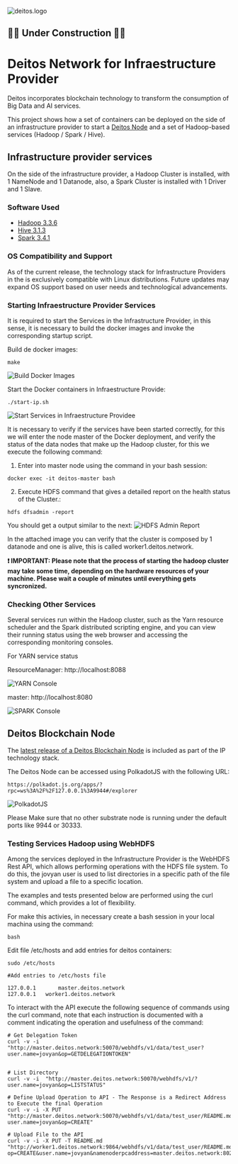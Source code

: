 ![deitos.logo](docs/deitos.logo.png)
## 🚧🚧 Under Construction 🚧🚧

# Deitos Network for Infraestructure Provider

Deitos incorporates blockchain technology to transform the consumption of Big Data and AI services. 

This project shows how a set of containers can be deployed on the side of an infrastructure provider to start a [Deitos Node](https://github.com/Deitos-Network/deitos-node) and a set of Hadoop-based services (Hadoop / Spark / Hive).

## Infrastructure provider services


On the side of the infrastructure provider, a Hadoop Cluster is installed, with 1 NameNode and 1 Datanode, also, a Spark Cluster is installed with 1 Driver and 1 Slave. 

### Software Used

* [Hadoop 3.3.6](https://hadoop.apache.org/)
* [Hive 3.1.3](http://hive.apache.org/)
* [Spark 3.4.1](https://spark.apache.org/)

### OS Compatibility and Support

As of the current release, the technology stack for Infrastructure Providers in the is exclusively compatible with Linux distributions. Future updates may expand OS support based on user needs and technological advancements.


### Starting Infraestructure Provider Services

It is required to start the Services in the Infrastructure Provider, in this sense, it is necessary to build the docker images and invoke the corresponding startup script.

Build de docker images:
```
make
```
![Build Docker Images](docs/build-docker-images.png)


Start the Docker containers in Infraestructure Provide:
```
./start-ip.sh
```
![Start Services in Infraestructure Providee](docs/start-services-ip.png)

It is necessary to verify if the services have been started correctly, for this we will enter the node master of the Docker deployment, and verify the status of the data nodes that make up the Hadoop cluster, for this we execute the following command:

1. Enter into master node using the command in your bash session: 
```
docker exec -it deitos-master bash
```
2. Execute HDFS command that gives a detailed report on the health status of the Cluster.:
```
hdfs dfsadmin -report 
```
You should get a output similar to the next:
![HDFS Admin Report](docs/hdfs-report.png)

In the attached image you can verify that the cluster is composed by  1 datanode and one is alive, this is called worker1.deitos.network.

**❗ IMPORTANT: Please note that the process of starting the hadoop cluster may take some time, depending on the hardware resources of your machine. Please wait a couple of minutes until everything gets syncronized.**

### Checking Other Services

Several services run within the Hadoop cluster, such as the Yarn resource scheduler and the Spark distributed scripting engine, and you can view their running status using the web browser and accessing the corresponding monitoring consoles.

For YARN service status 

ResourceManager: http://localhost:8088

![YARN Console](docs/yarn-console.png)

master: http://localhost:8080

![SPARK Console](docs/spark-console.png)


## Deitos Blockchain Node

The [latest release of a Deitos Blockchain Node](https://github.com/Deitos-Network/deitos-node/releases/tag/v0.0.2) is included as part of the IP technology stack.

The Deitos Node can be accessed using PolkadotJS with the following URL:

```
https://polkadot.js.org/apps/?rpc=ws%3A%2F%2F127.0.0.1%3A9944#/explorer
```

![PolkadotJS](docs/polkadotjs.jpg)

Please Make sure that no other substrate node is running under the default ports like 9944 or 30333.

### Testing Services Hadoop using WebHDFS

Among the services deployed in the Infrastructure Provider is the WebHDFS Rest API, which allows performing operations with the HDFS file system. To do this, the jovyan user is used to list directories in a specific path of the file system and upload a file to a specific location.

The examples and tests presented below are performed using the curl command, which provides a lot of flexibility.

For make this activies, in necessary create a bash session in your local machina using the command: 
```
bash
```

Edit file /etc/hosts and add entries for deitos containers:
```
sudo /etc/hosts

#Add entries to /etc/hosts file 

127.0.0.1   	master.deitos.network
127.0.0.1	worker1.deitos.network
```


To interact with the API execute the following sequence of commands using the curl command, note that each instruction is documented with a comment indicating the operation and usefulness of the command:


```
# Get Delegation Token
curl -v -i  "http://master.deitos.network:50070/webhdfs/v1/data/test_user?user.name=jovyan&op=GETDELEGATIONTOKEN"


# List Directory
curl -v -i  "http://master.deitos.network:50070/webhdfs/v1/?user.name=jovyan&op=LISTSTATUS"

# Define Upload Operation to API - The Response is a Redirect Address to Execute the final Operation
curl -v -i -X PUT "http://master.deitos.network:50070/webhdfs/v1/data/test_user/README.md?user.name=jovyan&op=CREATE"

# Upload File to the API
curl -v -i -X PUT -T README.md "http://worker1.deitos.network:9864/webhdfs/v1/data/test_user/README.md?op=CREATE&user.name=jovyan&namenoderpcaddress=master.deitos.network:8020&createflag=&createparent=true&overwrite=false"
```